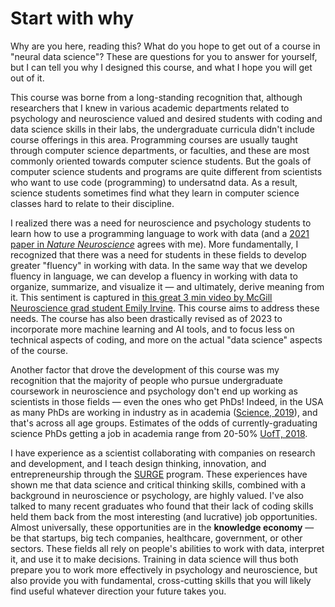 # Start with why

Why are you here, reading this? What do you hope to get out of a course in "neural data science"? These are questions for you to answer for yourself, but I can tell you why I designed this course, and what I hope you will get out of it.

This course was borne from a long-standing recognition that, although researchers that I knew in various academic departments related to psychology and neuroscience valued and desired students with coding and data science skills in their labs, the undergraduate curricula didn't include course offerings in this area. Programming courses are usually taught through computer science departments, or faculties, and these are most commonly oriented towards computer science students. But the goals of computer science students and programs are quite different from scientists who want to use code (programming) to undersatnd data. As a result, science students sometimes find what they learn in computer science classes hard to relate to their discipline.

I realized there was a need for neuroscience and psychology students to learn how to use a programming language to work with data (and a [2021 paper in *Nature Neuroscience*](https://doi.org/10.1038/s41583-021-00450-y) agrees with me). More fundamentally, I recognized that there was a need for students in these fields to develop greater "fluency" in working with data. In the same way that we develop fluency in language, we can develop a fluency in working with data to organize, summarize, and visualize it — and ultimately, derive meaning from it. This sentiment is captured in [this great 3 min video by McGill Neuroscience grad student Emily Irvine](https://youtu.be/Ev8BUeha0gM). This course aims to address these needs. The course has also been drastically revised as of 2023 to incorporate more machine learning and AI tools, and to focus less on technical aspects of coding, and more on the actual "data science" aspects of the course.

Another factor that drove the development of this course was my recognition that the majority of people who pursue undergraduate coursework in neuroscience and psychology don't end up working as scientists in those fields — even the ones who get PhDs! Indeed, in the USA as many PhDs are working in industry as in academia ([Science, 2019](https://www.sciencemag.org/careers/2019/03/first-us-private-sector-employs-nearly-many-phds-schools-do)), and that's across all age groups. Estimates of the odds of currently-graduating science PhDs getting a job in academia range from 20-50% [UofT, 2018](https://www.sgs.utoronto.ca/about/explore-our-data/10000-phds-project/).

I have experience as a scientist collaborating with companies on research and development, and I teach design thinking, innovation, and entrepreneurship through the [SURGE](http://surgeinnovation.ca) program. These experiences have shown me that data science and critical thinking skills, combined with a background in neuroscience or psychology, are highly valued. I've also talked to many recent graduates who found that their lack of coding skills held them back from the most interesting (and lucrative) job opportunities. Almost universally, these opportunities are in the **knowledge economy** — be that startups, big tech companies, healthcare, government, or other sectors. These fields all rely on people's abilities to work with data, interpret it, and use it to make decisions. Training in data science will thus both prepare you to work more effectively in psychology and neuroscience, but also provide you with fundamental, cross-cutting skills that you will likely find useful whatever direction your future takes you.
